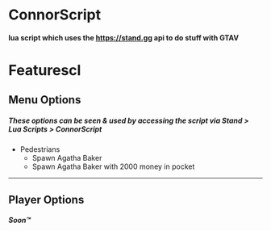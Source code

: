 # ConnorScript
#### lua script which uses the https://stand.gg api to do stuff with GTAV

# Featurescl

## Menu Options
##### These options can be seen & used by accessing the script via Stand > Lua Scripts > ConnorScript

- Pedestrians
    - Spawn Agatha Baker
    - Spawn Agatha Baker with 2000 money in pocket

---
## Player Options
##### Soon™